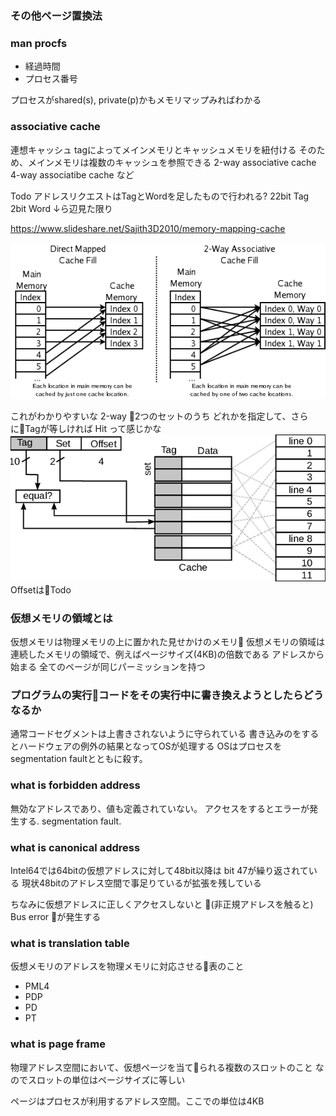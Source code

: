 ### その他ページ置換法


### man procfs

- 経過時間
- プロセス番号

プロセスがshared(s), private(p)かもメモリマップみればわかる

### associative cache

連想キャッシュ
tagによってメインメモリとキャッシュメモリを紐付ける
そのため、メインメモリは複数のキャッシュを参照できる
2-way associative cache
4-way associatibe cache
など

Todo
アドレスリクエストはTagとWordを足したもので行われる?
22bit Tag
2bit Word
↓ら辺見た限り

https://www.slideshare.net/Sajith3D2010/memory-mapping-cache

![image](./associative.png)

これがわかりやすいな
2-way 2つのセットのうち
どれかを指定して、さらにTagが等しければ
Hit って感じかな
![image](./2-way-set-associative-cache.png)
OffsetはTodo

### 仮想メモリの領域とは

仮想メモリは物理メモリの上に置かれた見せかけのメモリ
仮想メモリの領域は
連続したメモリの領域で、例えばページサイズ(4KB)の倍数である
アドレスから始まる
全てのページが同じパーミッションを持つ


### プログラムの実行コードをその実行中に書き換えようとしたらどうなるか

通常コードセグメントは上書きされないように守られている
書き込みのをするとハードウェアの例外の結果となってOSが処理する
OSはプロセスをsegmentation faultとともに殺す。



### what is forbidden address

無効なアドレスであり、値も定義されていない。
アクセスをするとエラーが発生する. segmentation fault.

### what is canonical address

Intel64では64bitの仮想アドレスに対して48bit以降は
bit 47が繰り返されている
現状48bitのアドレス空間で事足りているが拡張を残している

ちなみに仮想アドレスに正しくアクセスしないと
(非正規アドレスを触ると) Bus error が発生する

### what is translation table

仮想メモリのアドレスを物理メモリに対応させる表のこと

- PML4
- PDP
- PD
- PT

### what is page frame

物理アドレス空間において、仮想ページを当てられる複数のスロットのこと
なのでスロットの単位はページサイズに等しい

ページはプロセスが利用するアドレス空間。ここでの単位は4KB
